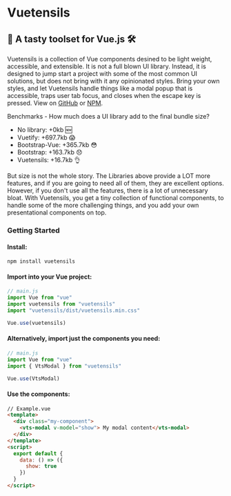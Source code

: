 # Vuetensils

## 🍴 A tasty toolset for Vue.js 🛠

Vuetensils is a collection of Vue components desined to be light weight, accessible, and extensible. It is not a full blown UI library. Instead, it is designed to jump start a project with some of the most common UI solutions, but does not bring with it any opinionated styles. Bring your own styles, and let Vuetensils handle things like a modal popup that is accessible, traps user tab focus, and closes when the escape key is pressed. View on [GitHub](https://github.com/Stegosource/vuetensils) or [NPM](https://www.npmjs.com/package/vuetensils).

Benchmarks - How much does a UI library add to the final bundle size?

- No library: +0kb 🆕
- Vuetify: +697.7kb 😱
- Bootstrap-Vue: +365.7kb 😳
- Bootstrap: +163.7kb 😞
- Vuetensils: +16.7kb 👌

But size is not the whole story. The Libraries above provide a LOT more features, and if you are going to need all of them, they are excellent options. However, if you don't use all the features, there is a lot of unnecessary bloat. With Vuetensils, you get a tiny collection of functional components, to handle some of the more challenging things, and you add your own presentational components on top.

### Getting Started

#### Install:

`npm install vuetensils`

#### Import into your Vue project:

```js static
// main.js
import Vue from "vue"
import vuetensils from "vuetensils"
import "vuetensils/dist/vuetensils.min.css"

Vue.use(vuetensils)
```

#### Alternatively, import just the components you need:

```js static
// main.js
import Vue from "vue"
import { VtsModal } from "vuetensils"

Vue.use(VtsModal)
```

#### Use the components:

```html static
// Example.vue
<template>
  <div class="my-component">
    <vts-modal v-model="show"> My modal content</vts-modal>
  </div>
</template>
<script>
  export default {
    data: () => ({
      show: true
    })
  }
</script>
```

<!-- TODO: Toggles: https://codepen.io/heydon/pen/QqzRvQ/ -->
<!-- TODO: Allow components to accept `tag` prop -->
<!-- TODO: https://rollup-plugin-vue.vuejs.org/examples.html#minimal -->
<!-- TODO: SSR -->
<!-- TODO: functional -->
